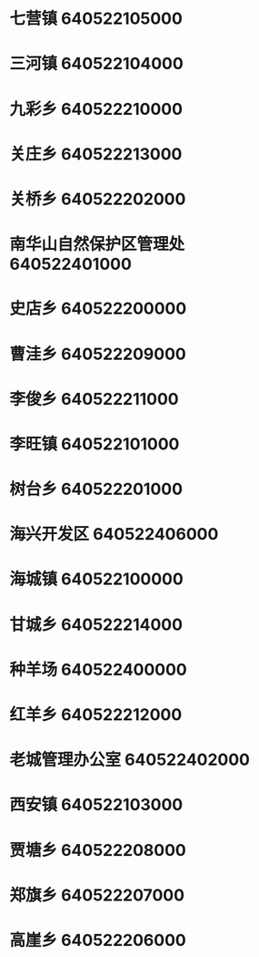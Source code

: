 # 七营镇 640522105000
# 三河镇 640522104000
# 九彩乡 640522210000
# 关庄乡 640522213000
# 关桥乡 640522202000
# 南华山自然保护区管理处 640522401000
# 史店乡 640522200000
# 曹洼乡 640522209000
# 李俊乡 640522211000
# 李旺镇 640522101000
# 树台乡 640522201000
# 海兴开发区 640522406000
# 海城镇 640522100000
# 甘城乡 640522214000
# 种羊场 640522400000
# 红羊乡 640522212000
# 老城管理办公室 640522402000
# 西安镇 640522103000
# 贾塘乡 640522208000
# 郑旗乡 640522207000
# 高崖乡 640522206000

